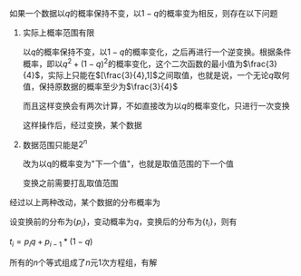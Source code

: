 如果一个数据以$q$的概率保持不变，以$1-q$的概率变为相反，则存在以下问题

1. 实际上概率范围有限

   以$q$的概率保持不变，以$1-q$的概率变化，之后再进行一个逆变换。根据条件概率，即以$q^2+(1-q)^2$的概率变化，这个二次函数的最小值为$\frac{3}{4}$，实际上只能在$[\frac{3}{4},1]$之间取值，也就是说，一个无论$q$取何值，保持原数据的概率至少为$\frac{3}{4}$

   而且这样变换会有两次计算，不如直接改为以$q$的概率变化，只进行一次变换

   这样操作后，经过变换，某个数据

2. 数据范围只能是$2^n$

   改为以q的概率变为"下一个值"，也就是取值范围的下一个值

   变换之前需要打乱取值范围

经过以上两种改动，某个数据的分布概率为

设变换前的分布为$\{p_i\}$，变动概率为$q$，变换后的分布为$\{t_i\}$，则有

$t_i=p_iq+p_{i-1}*(1-q)$

所有的$n$个等式组成了$n$元1次方程组，有解

